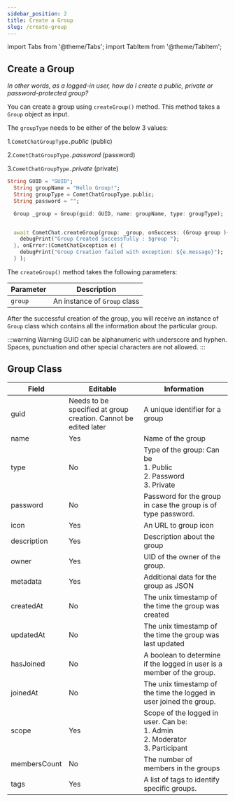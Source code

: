 ```yaml
---
sidebar_position: 2
title: Create a Group
slug: /create-group
---
```

import Tabs from '@theme/Tabs';
import TabItem from '@theme/TabItem';

## Create a Group

_In other words, as a logged-in user, how do I create a public, private or password-protected group?_

You can create a group using `createGroup()` method. This method takes a `Group` object as input.

The `groupType` needs to be either of the below 3 values:

1.`CometChatGroupType.`_public_ (public)

2.`CometChatGroupType.`_password_ (password)

3.`CometChatGroupType.`_private_ (private)


<Tabs>
<TabItem value="Dart" label="Dart">

  ```dart
String GUID = "GUID";
    String groupName = "Hello Group!";
    String groupType = CometChatGroupType.public;
    String password = "";

    Group _group = Group(guid: GUID, name: groupName, type: groupType);


    await CometChat.createGroup(group: _group, onSuccess: (Group group ){
      debugPrint("Group Created Successfully : $group ");
    }, onError:(CometChatException e) {
      debugPrint("Group Creation failed with exception: ${e.message}");
    } );
  ```
</TabItem>
</Tabs>


The `createGroup()` method takes the following parameters:

| Parameter | Description | 
| ---- | ---- | 
| `group` | An instance of `Group` class | 


After the successful creation of the group, you will receive an instance of `Group` class which contains all the information about the particular group.

:::warning Warning
 GUID can be alphanumeric with underscore and hyphen. Spaces, punctuation and other special characters are not allowed.
:::

## Group Class

| Field | Editable | Information | 
| ---- | ---- | ---- | 
| guid | Needs to be specified at group creation. Cannot be edited later | A unique identifier for a group | 
| name | Yes | Name of the group | 
| type | No | Type of the group: Can be <br/>1. Public<br/>2. Password<br/>3. Private | 
| password | No | Password for the group in case the group is of type password. | 
| icon | Yes | An URL to group icon | 
| description | Yes | Description about the group | 
| owner | Yes | UID of the owner of the group. | 
| metadata | Yes | Additional data for the group as JSON | 
| createdAt | No | The unix timestamp of the time the group was created | 
| updatedAt | No | The unix timestamp of the time the group was last updated | 
| hasJoined | No | A boolean to determine if the logged in user is a member of the group. | 
| joinedAt | No | The unix timestamp of the time the logged in user joined the group. | 
| scope | Yes | Scope of the logged in user. Can be:<br/>1. Admin<br/>2. Moderator<br/>3. Participant | 
| membersCount | No | The number of members in the groups | 
| tags | Yes | A list of tags to identify specific groups. | 
